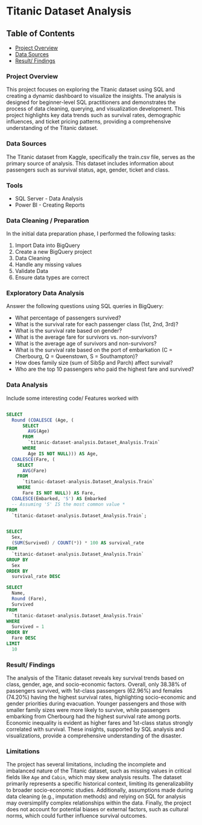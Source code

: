 # Titanic Dataset Analysis 

## Table of Contents 

- [Project Overview](#project-overview)
- [Data Sources](#data-sources)
- [Result/ Findings](#result-findings)


### Project Overview

This project focuses on exploring the Titanic dataset using SQL and creating a dynamic dashboard to visualize the insights. The analysis is designed for beginner-level SQL practitioners and demonstrates the process of data cleaning, querying, and visualization development. This project highlights key data trends such as survival rates, demographic influences, and ticket pricing patterns, providing a comprehensive understanding of the Titanic dataset.

### Data Sources

The Titanic dataset from Kaggle, specifically the train.csv file, serves as the primary source of analysis. This dataset includes information about passengers such as survival status, age, gender, ticket and class.

### Tools

- SQL Server - Data Analysis
- Power BI - Creating Reports

### Data Cleaning / Preparation

In the initial data preparation phase, I performed the following tasks:

1. Import Data into BigQuery
2. Create a new BigQuery project
3. Data Cleaning
4. Handle any missing values
5. Validate Data
6. Ensure data types are correct

### Exploratory Data Analysis

Answer the following questions using SQL queries in BigQuery:

- What percentage of passengers survived?
- What is the survival rate for each passenger class (1st, 2nd, 3rd)?
- What is the survival rate based on gender?
- What is the average fare for survivors vs. non-survivors?
- What is the average age of survivors and non-survivors?
- What is the survival rate based on the port of embarkation (C = Cherbourg, Q = Queenstown, S = Southampton)?
- How does family size (sum of SibSp and Parch) affect survival?
-  Who are the top 10 passengers who paid the highest fare and survived?
  
### Data Analysis 

Include some interesting code/ Features worked with

``` SQL

SELECT
  Round (COALESCE (Age, (
      SELECT
        AVG(Age)
      FROM
        `titanic-dataset-analysis.Dataset_Analysis.Train`
      WHERE
        Age IS NOT NULL))) AS Age,
  COALESCE(Fare, (
    SELECT
      AVG(Fare)
    FROM
      `titanic-dataset-analysis.Dataset_Analysis.Train`
    WHERE
      Fare IS NOT NULL)) AS Fare,
  COALESCE(Embarked, 'S') AS Embarked
  -- Assuming 'S' IS the most common value *
FROM
  `titanic-dataset-analysis.Dataset_Analysis.Train`; 
```


``` SQL

SELECT
  Sex,
  (SUM(Survived) / COUNT(*)) * 100 AS survival_rate
FROM
  `titanic-dataset-analysis.Dataset_Analysis.Train`
GROUP BY
  Sex
ORDER BY
  survival_rate DESC 
```


```SQL
SELECT
  Name,
  Round (Fare),
  Survived
FROM
  `titanic-dataset-analysis.Dataset_Analysis.Train`
WHERE
  Survived = 1
ORDER BY
  Fare DESC
LIMIT
  10
```

### Result/ Findings

The analysis of the Titanic dataset reveals key survival trends based on class, gender, age, and socio-economic factors. Overall, only 38.38% of passengers survived, with 1st-class passengers (62.96%) and females (74.20%) having the highest survival rates, highlighting socio-economic and gender priorities during evacuation. Younger passengers and those with smaller family sizes were more likely to survive, while passengers embarking from Cherbourg had the highest survival rate among ports. Economic inequality is evident as higher fares and 1st-class status strongly correlated with survival. These insights, supported by SQL analysis and visualizations, provide a comprehensive understanding of the disaster.


### Limitations 

The project has several limitations, including the incomplete and imbalanced nature of the Titanic dataset, such as missing values in critical fields like `Age` and `Cabin`, which may skew analysis results. The dataset primarily represents a specific historical context, limiting its generalizability to broader socio-economic studies. Additionally, assumptions made during data cleaning (e.g., imputation methods) and relying on SQL for analysis may oversimplify complex relationships within the data. Finally, the project does not account for potential biases or external factors, such as cultural norms, which could further influence survival outcomes.

 



